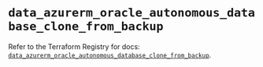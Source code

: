 # `data_azurerm_oracle_autonomous_database_clone_from_backup`

Refer to the Terraform Registry for docs: [`data_azurerm_oracle_autonomous_database_clone_from_backup`](https://registry.terraform.io/providers/hashicorp/azurerm/4.48.0/docs/data-sources/oracle_autonomous_database_clone_from_backup).
